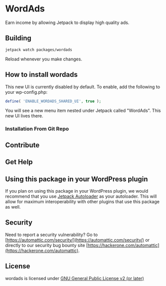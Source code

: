 # WordAds

Earn income by allowing Jetpack to display high quality ads.

## Building

```
jetpack watch packages/wordads
```

Reload whenever you make changes.

## How to install wordads

This new UI is currently disabled by default. To enable, add the following to your wp-config.php:

```php
define( 'ENABLE_WORDADS_SHARED_UI', true );
```

You will see a new menu item nested under Jetpack called "WordAds". This new UI lives there.

### Installation From Git Repo

## Contribute

## Get Help

## Using this package in your WordPress plugin

If you plan on using this package in your WordPress plugin, we would recommend that you use [Jetpack Autoloader](https://packagist.org/packages/automattic/jetpack-autoloader) as your autoloader. This will allow for maximum interoperability with other plugins that use this package as well.

## Security

Need to report a security vulnerability? Go to [https://automattic.com/security/](https://automattic.com/security/) or directly to our security bug bounty site [https://hackerone.com/automattic](https://hackerone.com/automattic).

## License

wordads is licensed under [GNU General Public License v2 (or later)](./LICENSE.txt)

